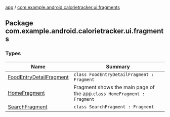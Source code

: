[app](../index.md) / [com.example.android.calorietracker.ui.fragments](./index.md)

## Package com.example.android.calorietracker.ui.fragments

### Types

| Name | Summary |
|---|---|
| [FoodEntryDetailFragment](-food-entry-detail-fragment/index.md) | `class FoodEntryDetailFragment : Fragment` |
| [HomeFragment](-home-fragment/index.md) | Fragment shows the main page of the app.`class HomeFragment : Fragment` |
| [SearchFragment](-search-fragment/index.md) | `class SearchFragment : Fragment` |
